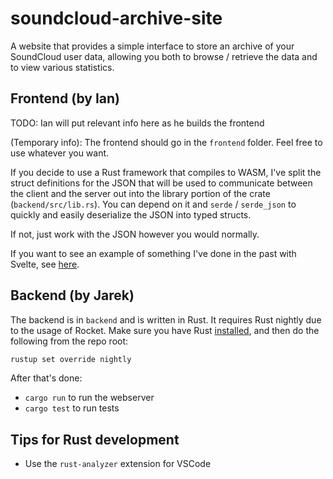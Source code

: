 # soundcloud-archive-site

A website that provides a simple interface to store an archive of your SoundCloud user data, allowing you both to browse / retrieve the data and to view various statistics.

## Frontend (by Ian)

TODO: Ian will put relevant info here as he builds the frontend

(Temporary info): The frontend should go in the `frontend` folder. Feel free to use whatever you want.

If you decide to use a Rust framework that compiles to WASM, I've split the struct definitions for the JSON that will be used to communicate between the client and the server out into the library portion of the crate (`backend/src/lib.rs`). You can depend on it and `serde` / `serde_json` to quickly and easily deserialize the JSON into typed structs.

If not, just work with the JSON however you would normally.

If you want to see an example of something I've done in the past with Svelte, see [here](https://github.com/Cldfire/self-host-social).

## Backend (by Jarek)

The backend is in `backend` and is written in Rust. It requires Rust nightly due to the usage of Rocket. Make sure you have Rust [installed](https://www.rust-lang.org/tools/install), and then do the following from the repo root:

```bash
rustup set override nightly
```

After that's done:

* `cargo run` to run the webserver
* `cargo test` to run tests

## Tips for Rust development

* Use the `rust-analyzer` extension for VSCode
